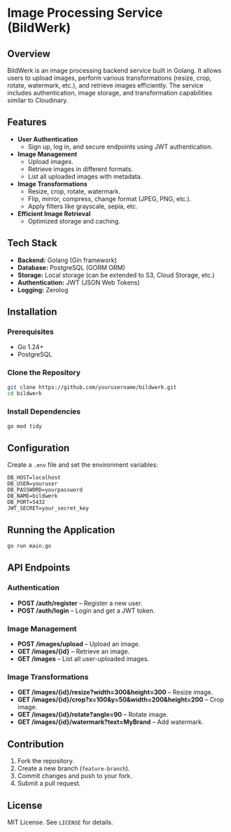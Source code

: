 # Image Processing Service (BildWerk)

## Overview
BildWerk is an image processing backend service built in Golang. It allows users to upload images, perform various transformations (resize, crop, rotate, watermark, etc.), and retrieve images efficiently. The service includes authentication, image storage, and transformation capabilities similar to Cloudinary.

## Features
- **User Authentication**
  - Sign up, log in, and secure endpoints using JWT authentication.
- **Image Management**
  - Upload images.
  - Retrieve images in different formats.
  - List all uploaded images with metadata.
- **Image Transformations**
  - Resize, crop, rotate, watermark.
  - Flip, mirror, compress, change format (JPEG, PNG, etc.).
  - Apply filters like grayscale, sepia, etc.
- **Efficient Image Retrieval**
  - Optimized storage and caching.

## Tech Stack
- **Backend:** Golang (Gin framework)
- **Database:** PostgreSQL (GORM ORM)
- **Storage:** Local storage (can be extended to S3, Cloud Storage, etc.)
- **Authentication:** JWT (JSON Web Tokens)
- **Logging:** Zerolog

## Installation
### Prerequisites
- Go 1.24+
- PostgreSQL

### Clone the Repository
```sh
git clone https://github.com/yourusername/bildwerk.git
cd bildwerk
```

### Install Dependencies
```sh
go mod tidy
```

## Configuration
Create a `.env` file and set the environment variables:
```
DB_HOST=localhost
DB_USER=youruser
DB_PASSWORD=yourpassword
DB_NAME=bildwerk
DB_PORT=5432
JWT_SECRET=your_secret_key
```

## Running the Application
```sh
go run main.go
```

## API Endpoints
### Authentication
- **POST /auth/register** – Register a new user.
- **POST /auth/login** – Login and get a JWT token.

### Image Management
- **POST /images/upload** – Upload an image.
- **GET /images/{id}** – Retrieve an image.
- **GET /images** – List all user-uploaded images.

### Image Transformations
- **GET /images/{id}/resize?width=300&height=300** – Resize image.
- **GET /images/{id}/crop?x=100&y=50&width=200&height=200** – Crop image.
- **GET /images/{id}/rotate?angle=90** – Rotate image.
- **GET /images/{id}/watermark?text=MyBrand** – Add watermark.

## Contribution
1. Fork the repository.
2. Create a new branch (`feature-branch`).
3. Commit changes and push to your fork.
4. Submit a pull request.

## License
MIT License. See `LICENSE` for details.


